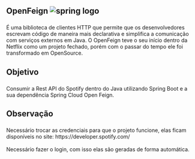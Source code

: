 <h2 align="left">OpenFeign <img src="https://skillicons.dev/icons?i=spring" height="" alt="spring logo"  /></h2>
 
###
###

<p align="left">É uma biblioteca de clientes HTTP que permite que os desenvolvedores escrevam código de maneira mais declarativa e simplifica a comunicação com serviços externos em Java. O OpenFeign teve o seu início dentro da Netflix como um projeto fechado, porém com o passar do tempo ele foi transformado em OpenSource.</p>

###

<h2 align="left">Objetivo</h2>

###

<p align="left">Consumir a Rest API do Spotify dentro do Java utilizando Spring Boot e a sua dependência Spring Cloud Open Feign.</p>

###

<h2 align="left">Observação</h2>

###

<p align="left">Necessário trocar as credenciais para que o projeto funcione, elas ficam disponíveis no site: https://developer.spotify.com/<br><br>Necessário fazer o login, com isso elas são geradas de forma automática.</p>

###
